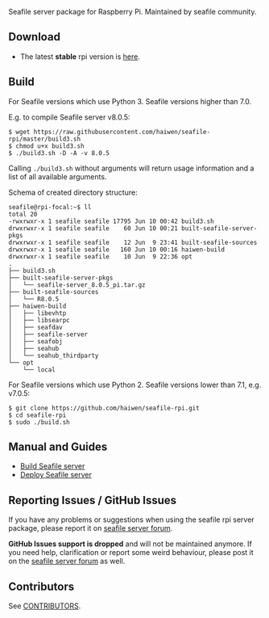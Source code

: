 Seafile server package for Raspberry Pi. Maintained by seafile community.

## Download

- The latest **stable** rpi version is [here](https://github.com/haiwen/seafile-rpi/releases/latest).

## Build
For Seafile versions which use Python 3. Seafile versions higher than 7.0.

E.g. to compile Seafile server v8.0.5:
```
$ wget https://raw.githubusercontent.com/haiwen/seafile-rpi/master/build3.sh
$ chmod u+x build3.sh
$ ./build3.sh -D -A -v 8.0.5
```
Calling `./build3.sh` without arguments will return usage information and a list of all available arguments.

Schema of created directory structure:
```
seafile@rpi-focal:~$ ll
total 20
-rwxrwxr-x 1 seafile seafile 17795 Jun 10 00:42 build3.sh
drwxrwxr-x 1 seafile seafile    60 Jun 10 00:21 built-seafile-server-pkgs
drwxrwxr-x 1 seafile seafile    12 Jun  9 23:41 built-seafile-sources
drwxrwxr-x 1 seafile seafile   160 Jun 10 00:16 haiwen-build
drwxrwxr-x 1 seafile seafile    10 Jun  9 22:36 opt
.
├── build3.sh
├── built-seafile-server-pkgs
│   └── seafile-server_8.0.5_pi.tar.gz
├── built-seafile-sources
│   └── R8.0.5
├── haiwen-build
│   ├── libevhtp
│   ├── libsearpc
│   ├── seafdav
│   ├── seafile-server
│   ├── seafobj
│   ├── seahub
│   └── seahub_thirdparty
└── opt
    └── local
```

For Seafile versions which use Python 2. Seafile versions lower than 7.1, e.g. v7.0.5:
```
$ git clone https://github.com/haiwen/seafile-rpi.git
$ cd seafile-rpi
$ sudo ./build.sh
```

## Manual and Guides

- [Build Seafile server](https://manual.seafile.com/build_seafile/rpi/)
- [Deploy Seafile server](https://manual.seafile.com/deploy/)

## Reporting Issues / GitHub Issues

If you have any problems or suggestions when using the seafile rpi server package, please report it on [seafile server forum](https://forum.seafile.com/). 

**GitHub Issues support is dropped** and will not  be maintained anymore. If you need help, clarification or report some weird behaviour, please post it on the [seafile server forum](https://forum.seafile.com/) as well.

## Contributors

See [CONTRIBUTORS](CONTRIBUTORS).
